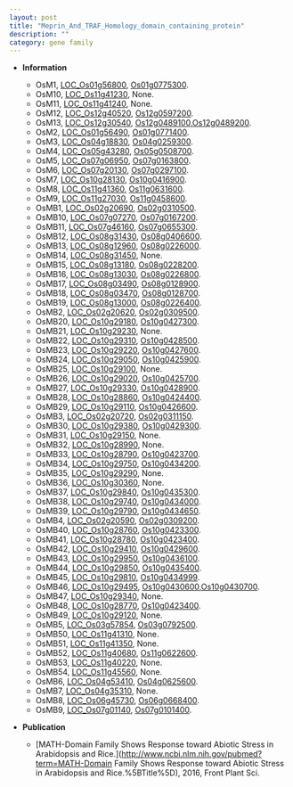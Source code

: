 ```yaml
---
layout: post
title: "Meprin_And_TRAF_Homology_domain_containing_protein"
description: ""
category: gene family
---
```


* **Information**  
    + OsM1, [LOC_Os01g56800](http://rice.uga.edu/cgi-bin/ORF_infopage.cgi?orf=LOC_Os01g56800), [Os01g0775300](http://rapdb.dna.affrc.go.jp/viewer/gbrowse_details/irgsp1?name=Os01g0775300).
    + OsM10, [LOC_Os11g41230](http://rice.uga.edu/cgi-bin/ORF_infopage.cgi?orf=LOC_Os11g41230), None.
    + OsM11, [LOC_Os11g41240](http://rice.uga.edu/cgi-bin/ORF_infopage.cgi?orf=LOC_Os11g41240), None.
    + OsM12, [LOC_Os12g40520](http://rice.uga.edu/cgi-bin/ORF_infopage.cgi?orf=LOC_Os12g40520), [Os12g0597200](http://rapdb.dna.affrc.go.jp/viewer/gbrowse_details/irgsp1?name=Os12g0597200).
    + OsM13, [LOC_Os12g30540](http://rice.uga.edu/cgi-bin/ORF_infopage.cgi?orf=LOC_Os12g30540), [Os12g0489100](http://rapdb.dna.affrc.go.jp/viewer/gbrowse_details/irgsp1?name=Os12g0489100),[Os12g0489200](http://rapdb.dna.affrc.go.jp/viewer/gbrowse_details/irgsp1?name=Os12g0489200).
    + OsM2, [LOC_Os01g56490](http://rice.uga.edu/cgi-bin/ORF_infopage.cgi?orf=LOC_Os01g56490), [Os01g0771400](http://rapdb.dna.affrc.go.jp/viewer/gbrowse_details/irgsp1?name=Os01g0771400).
    + OsM3, [LOC_Os04g18830](http://rice.uga.edu/cgi-bin/ORF_infopage.cgi?orf=LOC_Os04g18830), [Os04g0259300](http://rapdb.dna.affrc.go.jp/viewer/gbrowse_details/irgsp1?name=Os04g0259300).
    + OsM4, [LOC_Os05g43280](http://rice.uga.edu/cgi-bin/ORF_infopage.cgi?orf=LOC_Os05g43280), [Os05g0508700](http://rapdb.dna.affrc.go.jp/viewer/gbrowse_details/irgsp1?name=Os05g0508700).
    + OsM5, [LOC_Os07g06950](http://rice.uga.edu/cgi-bin/ORF_infopage.cgi?orf=LOC_Os07g06950), [Os07g0163800](http://rapdb.dna.affrc.go.jp/viewer/gbrowse_details/irgsp1?name=Os07g0163800).
    + OsM6, [LOC_Os07g20130](http://rice.uga.edu/cgi-bin/ORF_infopage.cgi?orf=LOC_Os07g20130), [Os07g0297100](http://rapdb.dna.affrc.go.jp/viewer/gbrowse_details/irgsp1?name=Os07g0297100).
    + OsM7, [LOC_Os10g28130](http://rice.uga.edu/cgi-bin/ORF_infopage.cgi?orf=LOC_Os10g28130), [Os10g0416900](http://rapdb.dna.affrc.go.jp/viewer/gbrowse_details/irgsp1?name=Os10g0416900).
    + OsM8, [LOC_Os11g41360](http://rice.uga.edu/cgi-bin/ORF_infopage.cgi?orf=LOC_Os11g41360), [Os11g0631600](http://rapdb.dna.affrc.go.jp/viewer/gbrowse_details/irgsp1?name=Os11g0631600).
    + OsM9, [LOC_Os11g27030](http://rice.uga.edu/cgi-bin/ORF_infopage.cgi?orf=LOC_Os11g27030), [Os11g0458600](http://rapdb.dna.affrc.go.jp/viewer/gbrowse_details/irgsp1?name=Os11g0458600).
    + OsMB1, [LOC_Os02g20690](http://rice.uga.edu/cgi-bin/ORF_infopage.cgi?orf=LOC_Os02g20690), [Os02g0310500](http://rapdb.dna.affrc.go.jp/viewer/gbrowse_details/irgsp1?name=Os02g0310500).
    + OsMB10, [LOC_Os07g07270](http://rice.uga.edu/cgi-bin/ORF_infopage.cgi?orf=LOC_Os07g07270), [Os07g0167200](http://rapdb.dna.affrc.go.jp/viewer/gbrowse_details/irgsp1?name=Os07g0167200).
    + OsMB11, [LOC_Os07g46160](http://rice.uga.edu/cgi-bin/ORF_infopage.cgi?orf=LOC_Os07g46160), [Os07g0655300](http://rapdb.dna.affrc.go.jp/viewer/gbrowse_details/irgsp1?name=Os07g0655300).
    + OsMB12, [LOC_Os08g31430](http://rice.uga.edu/cgi-bin/ORF_infopage.cgi?orf=LOC_Os08g31430), [Os08g0406600](http://rapdb.dna.affrc.go.jp/viewer/gbrowse_details/irgsp1?name=Os08g0406600).
    + OsMB13, [LOC_Os08g12960](http://rice.uga.edu/cgi-bin/ORF_infopage.cgi?orf=LOC_Os08g12960), [Os08g0226000](http://rapdb.dna.affrc.go.jp/viewer/gbrowse_details/irgsp1?name=Os08g0226000).
    + OsMB14, [LOC_Os08g31450](http://rice.uga.edu/cgi-bin/ORF_infopage.cgi?orf=LOC_Os08g31450), None.
    + OsMB15, [LOC_Os08g13180](http://rice.uga.edu/cgi-bin/ORF_infopage.cgi?orf=LOC_Os08g13180), [Os08g0228200](http://rapdb.dna.affrc.go.jp/viewer/gbrowse_details/irgsp1?name=Os08g0228200).
    + OsMB16, [LOC_Os08g13030](http://rice.uga.edu/cgi-bin/ORF_infopage.cgi?orf=LOC_Os08g13030), [Os08g0226800](http://rapdb.dna.affrc.go.jp/viewer/gbrowse_details/irgsp1?name=Os08g0226800).
    + OsMB17, [LOC_Os08g03490](http://rice.uga.edu/cgi-bin/ORF_infopage.cgi?orf=LOC_Os08g03490), [Os08g0128900](http://rapdb.dna.affrc.go.jp/viewer/gbrowse_details/irgsp1?name=Os08g0128900).
    + OsMB18, [LOC_Os08g03470](http://rice.uga.edu/cgi-bin/ORF_infopage.cgi?orf=LOC_Os08g03470), [Os08g0128700](http://rapdb.dna.affrc.go.jp/viewer/gbrowse_details/irgsp1?name=Os08g0128700).
    + OsMB19, [LOC_Os08g13000](http://rice.uga.edu/cgi-bin/ORF_infopage.cgi?orf=LOC_Os08g13000), [Os08g0226400](http://rapdb.dna.affrc.go.jp/viewer/gbrowse_details/irgsp1?name=Os08g0226400).
    + OsMB2, [LOC_Os02g20620](http://rice.uga.edu/cgi-bin/ORF_infopage.cgi?orf=LOC_Os02g20620), [Os02g0309500](http://rapdb.dna.affrc.go.jp/viewer/gbrowse_details/irgsp1?name=Os02g0309500).
    + OsMB20, [LOC_Os10g29180](http://rice.uga.edu/cgi-bin/ORF_infopage.cgi?orf=LOC_Os10g29180), [Os10g0427300](http://rapdb.dna.affrc.go.jp/viewer/gbrowse_details/irgsp1?name=Os10g0427300).
    + OsMB21, [LOC_Os10g29230](http://rice.uga.edu/cgi-bin/ORF_infopage.cgi?orf=LOC_Os10g29230), None.
    + OsMB22, [LOC_Os10g29310](http://rice.uga.edu/cgi-bin/ORF_infopage.cgi?orf=LOC_Os10g29310), [Os10g0428500](http://rapdb.dna.affrc.go.jp/viewer/gbrowse_details/irgsp1?name=Os10g0428500).
    + OsMB23, [LOC_Os10g29220](http://rice.uga.edu/cgi-bin/ORF_infopage.cgi?orf=LOC_Os10g29220), [Os10g0427600](http://rapdb.dna.affrc.go.jp/viewer/gbrowse_details/irgsp1?name=Os10g0427600).
    + OsMB24, [LOC_Os10g29050](http://rice.uga.edu/cgi-bin/ORF_infopage.cgi?orf=LOC_Os10g29050), [Os10g0425900](http://rapdb.dna.affrc.go.jp/viewer/gbrowse_details/irgsp1?name=Os10g0425900).
    + OsMB25, [LOC_Os10g29100](http://rice.uga.edu/cgi-bin/ORF_infopage.cgi?orf=LOC_Os10g29100), None.
    + OsMB26, [LOC_Os10g29020](http://rice.uga.edu/cgi-bin/ORF_infopage.cgi?orf=LOC_Os10g29020), [Os10g0425700](http://rapdb.dna.affrc.go.jp/viewer/gbrowse_details/irgsp1?name=Os10g0425700).
    + OsMB27, [LOC_Os10g29330](http://rice.uga.edu/cgi-bin/ORF_infopage.cgi?orf=LOC_Os10g29330), [Os10g0428900](http://rapdb.dna.affrc.go.jp/viewer/gbrowse_details/irgsp1?name=Os10g0428900).
    + OsMB28, [LOC_Os10g28860](http://rice.uga.edu/cgi-bin/ORF_infopage.cgi?orf=LOC_Os10g28860), [Os10g0424400](http://rapdb.dna.affrc.go.jp/viewer/gbrowse_details/irgsp1?name=Os10g0424400).
    + OsMB29, [LOC_Os10g29110](http://rice.uga.edu/cgi-bin/ORF_infopage.cgi?orf=LOC_Os10g29110), [Os10g0426600](http://rapdb.dna.affrc.go.jp/viewer/gbrowse_details/irgsp1?name=Os10g0426600).
    + OsMB3, [LOC_Os02g20720](http://rice.uga.edu/cgi-bin/ORF_infopage.cgi?orf=LOC_Os02g20720), [Os02g0311150](http://rapdb.dna.affrc.go.jp/viewer/gbrowse_details/irgsp1?name=Os02g0311150).
    + OsMB30, [LOC_Os10g29380](http://rice.uga.edu/cgi-bin/ORF_infopage.cgi?orf=LOC_Os10g29380), [Os10g0429300](http://rapdb.dna.affrc.go.jp/viewer/gbrowse_details/irgsp1?name=Os10g0429300).
    + OsMB31, [LOC_Os10g29150](http://rice.uga.edu/cgi-bin/ORF_infopage.cgi?orf=LOC_Os10g29150), None.
    + OsMB32, [LOC_Os10g28990](http://rice.uga.edu/cgi-bin/ORF_infopage.cgi?orf=LOC_Os10g28990), None.
    + OsMB33, [LOC_Os10g28790](http://rice.uga.edu/cgi-bin/ORF_infopage.cgi?orf=LOC_Os10g28790), [Os10g0423700](http://rapdb.dna.affrc.go.jp/viewer/gbrowse_details/irgsp1?name=Os10g0423700).
    + OsMB34, [LOC_Os10g29750](http://rice.uga.edu/cgi-bin/ORF_infopage.cgi?orf=LOC_Os10g29750), [Os10g0434200](http://rapdb.dna.affrc.go.jp/viewer/gbrowse_details/irgsp1?name=Os10g0434200).
    + OsMB35, [LOC_Os10g29290](http://rice.uga.edu/cgi-bin/ORF_infopage.cgi?orf=LOC_Os10g29290), None.
    + OsMB36, [LOC_Os10g30360](http://rice.uga.edu/cgi-bin/ORF_infopage.cgi?orf=LOC_Os10g30360), None.
    + OsMB37, [LOC_Os10g29840](http://rice.uga.edu/cgi-bin/ORF_infopage.cgi?orf=LOC_Os10g29840), [Os10g0435300](http://rapdb.dna.affrc.go.jp/viewer/gbrowse_details/irgsp1?name=Os10g0435300).
    + OsMB38, [LOC_Os10g29740](http://rice.uga.edu/cgi-bin/ORF_infopage.cgi?orf=LOC_Os10g29740), [Os10g0434000](http://rapdb.dna.affrc.go.jp/viewer/gbrowse_details/irgsp1?name=Os10g0434000).
    + OsMB39, [LOC_Os10g29790](http://rice.uga.edu/cgi-bin/ORF_infopage.cgi?orf=LOC_Os10g29790), [Os10g0434650](http://rapdb.dna.affrc.go.jp/viewer/gbrowse_details/irgsp1?name=Os10g0434650).
    + OsMB4, [LOC_Os02g20590](http://rice.uga.edu/cgi-bin/ORF_infopage.cgi?orf=LOC_Os02g20590), [Os02g0309200](http://rapdb.dna.affrc.go.jp/viewer/gbrowse_details/irgsp1?name=Os02g0309200).
    + OsMB40, [LOC_Os10g28760](http://rice.uga.edu/cgi-bin/ORF_infopage.cgi?orf=LOC_Os10g28760), [Os10g0423300](http://rapdb.dna.affrc.go.jp/viewer/gbrowse_details/irgsp1?name=Os10g0423300).
    + OsMB41, [LOC_Os10g28780](http://rice.uga.edu/cgi-bin/ORF_infopage.cgi?orf=LOC_Os10g28780), [Os10g0423400](http://rapdb.dna.affrc.go.jp/viewer/gbrowse_details/irgsp1?name=Os10g0423400).
    + OsMB42, [LOC_Os10g29410](http://rice.uga.edu/cgi-bin/ORF_infopage.cgi?orf=LOC_Os10g29410), [Os10g0429600](http://rapdb.dna.affrc.go.jp/viewer/gbrowse_details/irgsp1?name=Os10g0429600).
    + OsMB43, [LOC_Os10g29950](http://rice.uga.edu/cgi-bin/ORF_infopage.cgi?orf=LOC_Os10g29950), [Os10g0436100](http://rapdb.dna.affrc.go.jp/viewer/gbrowse_details/irgsp1?name=Os10g0436100).
    + OsMB44, [LOC_Os10g29850](http://rice.uga.edu/cgi-bin/ORF_infopage.cgi?orf=LOC_Os10g29850), [Os10g0435400](http://rapdb.dna.affrc.go.jp/viewer/gbrowse_details/irgsp1?name=Os10g0435400).
    + OsMB45, [LOC_Os10g29810](http://rice.uga.edu/cgi-bin/ORF_infopage.cgi?orf=LOC_Os10g29810), [Os10g0434999](http://rapdb.dna.affrc.go.jp/viewer/gbrowse_details/irgsp1?name=Os10g0434999).
    + OsMB46, [LOC_Os10g29495](http://rice.uga.edu/cgi-bin/ORF_infopage.cgi?orf=LOC_Os10g29495), [Os10g0430600](http://rapdb.dna.affrc.go.jp/viewer/gbrowse_details/irgsp1?name=Os10g0430600),[Os10g0430700](http://rapdb.dna.affrc.go.jp/viewer/gbrowse_details/irgsp1?name=Os10g0430700).
    + OsMB47, [LOC_Os10g29340](http://rice.uga.edu/cgi-bin/ORF_infopage.cgi?orf=LOC_Os10g29340), None.
    + OsMB48, [LOC_Os10g28770](http://rice.uga.edu/cgi-bin/ORF_infopage.cgi?orf=LOC_Os10g28770), [Os10g0423400](http://rapdb.dna.affrc.go.jp/viewer/gbrowse_details/irgsp1?name=Os10g0423400).
    + OsMB49, [LOC_Os10g29120](http://rice.uga.edu/cgi-bin/ORF_infopage.cgi?orf=LOC_Os10g29120), None.
    + OsMB5, [LOC_Os03g57854](http://rice.uga.edu/cgi-bin/ORF_infopage.cgi?orf=LOC_Os03g57854), [Os03g0792500](http://rapdb.dna.affrc.go.jp/viewer/gbrowse_details/irgsp1?name=Os03g0792500).
    + OsMB50, [LOC_Os11g41310](http://rice.uga.edu/cgi-bin/ORF_infopage.cgi?orf=LOC_Os11g41310), None.
    + OsMB51, [LOC_Os11g41350](http://rice.uga.edu/cgi-bin/ORF_infopage.cgi?orf=LOC_Os11g41350), None.
    + OsMB52, [LOC_Os11g40680](http://rice.uga.edu/cgi-bin/ORF_infopage.cgi?orf=LOC_Os11g40680), [Os11g0622600](http://rapdb.dna.affrc.go.jp/viewer/gbrowse_details/irgsp1?name=Os11g0622600).
    + OsMB53, [LOC_Os11g40220](http://rice.uga.edu/cgi-bin/ORF_infopage.cgi?orf=LOC_Os11g40220), None.
    + OsMB54, [LOC_Os11g45560](http://rice.uga.edu/cgi-bin/ORF_infopage.cgi?orf=LOC_Os11g45560), None.
    + OsMB6, [LOC_Os04g53410](http://rice.uga.edu/cgi-bin/ORF_infopage.cgi?orf=LOC_Os04g53410), [Os04g0625600](http://rapdb.dna.affrc.go.jp/viewer/gbrowse_details/irgsp1?name=Os04g0625600).
    + OsMB7, [LOC_Os04g35310](http://rice.uga.edu/cgi-bin/ORF_infopage.cgi?orf=LOC_Os04g35310), None.
    + OsMB8, [LOC_Os06g45730](http://rice.uga.edu/cgi-bin/ORF_infopage.cgi?orf=LOC_Os06g45730), [Os06g0668400](http://rapdb.dna.affrc.go.jp/viewer/gbrowse_details/irgsp1?name=Os06g0668400).
    + OsMB9, [LOC_Os07g01140](http://rice.uga.edu/cgi-bin/ORF_infopage.cgi?orf=LOC_Os07g01140), [Os07g0101400](http://rapdb.dna.affrc.go.jp/viewer/gbrowse_details/irgsp1?name=Os07g0101400).

* **Publication**  
    + [MATH-Domain Family Shows Response toward Abiotic Stress in Arabidopsis and Rice.](http://www.ncbi.nlm.nih.gov/pubmed?term=MATH-Domain Family Shows Response toward Abiotic Stress in Arabidopsis and Rice.%5BTitle%5D), 2016, Front Plant Sci.


